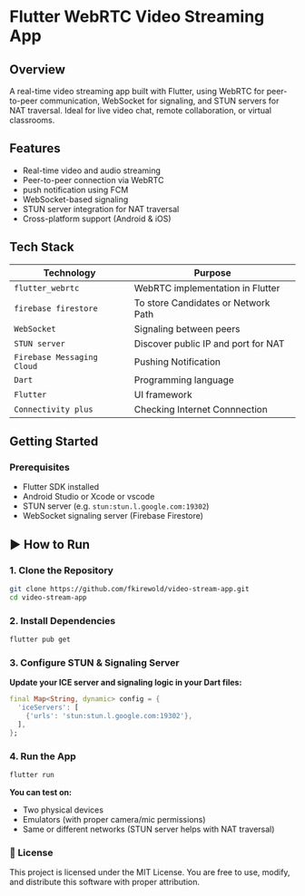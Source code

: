 # Flutter WebRTC Video Streaming App

## Overview
A real-time video streaming app built with Flutter, using WebRTC for peer-to-peer communication, WebSocket for signaling, and STUN servers for NAT traversal. Ideal for live video chat, remote collaboration, or virtual classrooms.

## Features
- Real-time video and audio streaming
- Peer-to-peer connection via WebRTC
- push notification using FCM
- WebSocket-based signaling
- STUN server integration for NAT traversal
- Cross-platform support (Android & iOS)

## Tech Stack

| Technology        | Purpose                                 |
|-------------------|------------------------------------------|
| `flutter_webrtc`  | WebRTC implementation in Flutter         |
| `firebase firestore`| To store Candidates or Network Path     |
| `WebSocket`       | Signaling between peers                  |
| `STUN server`     | Discover public IP and port for NAT      |
| `Firebase Messaging Cloud` | Pushing Notification
| `Dart`            | Programming language                     |
| `Flutter`         | UI framework                             |
| `Connectivity plus`| Checking Internet Connnection           |
## Getting Started

### Prerequisites
- Flutter SDK installed
- Android Studio or Xcode or vscode
- STUN server (e.g. `stun:stun.l.google.com:19302`)
- WebSocket signaling server (Firebase Firestore)

## ▶ How to Run
### 1. Clone the Repository
```bash
git clone https://github.com/fkirewold/video-stream-app.git
cd video-stream-app
```
### 2. Install Dependencies
```bash
flutter pub get
```
### 3. Configure STUN & Signaling Server
**Update your ICE server and signaling logic in your Dart files:**
```dart
final Map<String, dynamic> config = {
  'iceServers': [
    {'urls': 'stun:stun.l.google.com:19302'},
  ],
};
```
### 4. Run the App
```bash
flutter run
```
**You can test on:**
- Two physical devices
- Emulators (with proper camera/mic permissions)
- Same or different networks (STUN server helps with NAT traversal)
### 📄 License
This project is licensed under the MIT License. You are free to use, modify, and distribute this software with proper attribution.
